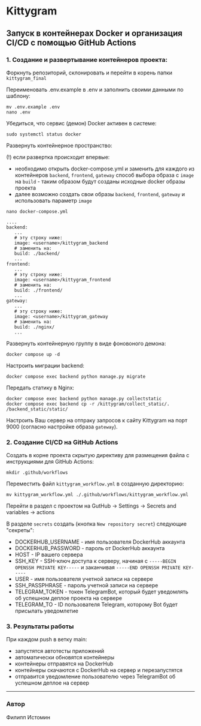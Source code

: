 #  Kittygram
## Запуск в контейнерах Docker и организация CI/CD с помощью GitHub Actions

### 1. Создание и развертывание контейнеров проекта:

Форкнуть репозиторий, склонировать и перейти в корень папки `kittygram_final`

Переименовать .env.example в .env и заполнить своими данными по шаблону:

```
mv .env.example .env
nano .env
```

Убедиться, что сервис (демон) Docker активен в системе:

```
sudo systemctl status docker
```

Развернуть контейнерное пространство:

(!) если развертка происходит впервые:

- необходимо открыть docker-compose.yml и заменить для каждого из контейнеров `backend`,  `frontend`, `gateway` способ выбора образа с `image` на `build` - таким образом будут созданы исходные docker образы проекта
- далее возможно создать свои образы `backend`,  `frontend`, `gateway` и использовать параметр `image`

```
nano docker-compose.yml
```
```
....
backend:
   ...
   # эту строку ниже:
   image: <username>/kittygram_backend
   # заменить на:
   build: ./backend/
   ...
frontend:
   ...
   # эту строку ниже:
   image: <username>/kittygram_frontend
   # заменить на:
   build: ./frontend/
   ...
gateway:
   ...
   # эту строку ниже:
   image: <username>/kittygram_gateway
   # заменить на:
   build: ./nginx/
   ...
```

Развернуть контейнерную группу в виде фоновоного демона:

```
docker compose up -d
```

Настроить миграции backend:

```
docker compose exec backend python manage.py migrate
```

Передать статику в Nginx:

```
docker compose exec backend python manage.py collectstatic
docker compose exec backend cp -r /kittygram/collect_static/. /backend_static/static/
```

Настроить Ваш сервер на отпраку запросов к сайту Kittygram на порт 9000 (согласно настройке образа `gateway`).
   
### 2. Создание CI/CD на GitHub Actions

Создать в корне проекта скрытую директиву для размещения файла с инструкциями для GitHub Actions:

```
mkdir .github/workflows
```

Переместить файл `kittygram_workflow.yml` в созданную директорию:

```
mv kittygram_workflow.yml ./.github/workflows/kittygram_workflow.yml
```

Перейти в раздел с проектом на GutHub -> Settings -> Secrets and variables -> actions

В разделе `secrets` создать (кнопка `New repository secret`) следующие "секреты":
- DOCKERHUB_USERNAME - имя пользователя DockerHub аккаунта
- DOCKERHUB_PASSWORD - пароль от DockerHub аккаунта
- HOST - IP вашего сервера
- SSH_KEY - SSH-ключ доступа к серверу, начиная с `-----BEGIN OPENSSH PRIVATE KEY-----` и заканчивая `-----END OPENSSH PRIVATE KEY-----`
- USER - имя пользователя учетной записи на сервере
- SSH_PASSPHRASE - пароль учетной записи на сервере
- TELEGRAM_TOKEN - токен TelegramBot, который будет уведомлять об успешном деплое проекта на сервере
- TELEGRAM_TO - ID пользователя Telegram, которому Bot будет присылать уведомлетие

### 3. Результаты работы

 При каждом push в  ветку main:
- запустятся автотесты приложений
- автоматически обновятся контейнеры
- контейнеры отправятся на DockerHub
- контейнеры скачаются с DockerHub на сервер и перезапустятся
- отправится уведомление пользователю через TelegramBot об успешном деплое на сервер

___

### Автор

Филипп Истомин